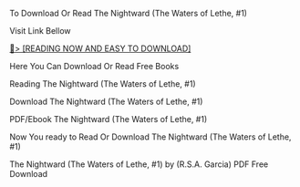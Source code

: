 To Download Or Read The Nightward (The Waters of Lethe, #1)

Visit Link Bellow

<a href="https://uk.ebookarea.xyz/?book=199793379-the-nightward">📖&gt; [READING NOW AND EASY TO DOWNLOAD]</a>

Here You Can Download Or Read Free Books

Reading The Nightward (The Waters of Lethe, #1)

Download The Nightward (The Waters of Lethe, #1)

PDF/Ebook The Nightward (The Waters of Lethe, #1)

Now You ready to Read Or Download The Nightward (The Waters of Lethe, #1)

The Nightward (The Waters of Lethe, #1) by (R.S.A. Garcia) PDF Free Download
